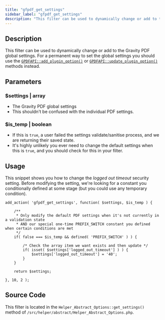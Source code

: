 ```yaml
---
title: "gfpdf_get_settings"
sidebar_label: "gfpdf_get_settings"
description: "This filter can be used to dynamically change or add to the Gravity PDF global settings. This shouldn't be used as a permanent way to control the settings."
---
```


## Description 

This filter can be used to dynamically change or add to the Gravity PDF global settings. For a permanent way to set the global settings you should use the [`GPDFAPI::add_plugin_option()`](api_add_plugin_option.md) or [`GPDFAPI::update_plugin_option()`](api_update_plugin_option.md) methods instead. 

## Parameters 

### $settings | array
*  The Gravity PDF global settings
*  This shouldn't be confused with the individual PDF settings. 

### $is_temp | boolean
*  If this is `true`, a user failed the settings validate/sanitise process, and we are returning their saved state. 
*  It's highly unlikely you ever need to change the default settings when this is `true`, and you should check for this in your filter.

## Usage 

This snippet shows you how to change the *logged out timeout* security setting. Before modifying the setting, we're looking for a constant you conditionally defined at some stage (but you could use any temporary condition). 

```
add_action( 'gfpdf_get_settings', function( $settings, $is_temp ) {

	/**
	 * Only modify the default PDF settings when it's not currently in a validation state
	 * AND our special one-time PREFIX_SWITCH constant you defined when certain conditions are met
	 */
	if( false === $is_temp && defined( 'PREFIX_SWITCH' ) ) {

		/* Check the array item we want exists and then update */
		if( isset( $settings['logged_out_timeout'] ) ) {
			$settings['logged_out_timeout'] = '40';
		}
	}

	return $settings;

}, 10, 2 );
```

## Source Code 

This filter is located in the `Helper_Abstract_Options::get_settings()` method of `/src/helper/abstract/Helper_Abstract_Options.php`.
